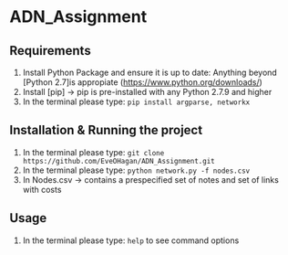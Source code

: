 # ADN_Assignment

## Requirements 
1. Install Python Package and ensure it is up to date: Anything beyond [Python 2.7]is appropiate (https://www.python.org/downloads/)
2. Install [pip] -> pip is pre-installed with any Python 2.7.9 and higher
3. In the terminal please type: `pip install argparse, networkx`

## Installation & Running the project
1. In the terminal please type:  `git clone https://github.com/EveOHagan/ADN_Assignment.git`
2. In the terminal please type: `python network.py -f nodes.csv` 
3. In Nodes.csv -> contains a prespecified set of notes and set of links with costs

## Usage
1. In the terminal please type:  `help` to see command options 





